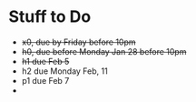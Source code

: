 # Stuff to Do


* ~~x0, due by Friday before 10pm~~
* ~~h0, due before Monday Jan 28 before 10pm~~
* ~~h1 due Feb 5~~
* h2 due Monday Feb, 11
* p1 due Feb 7
* 